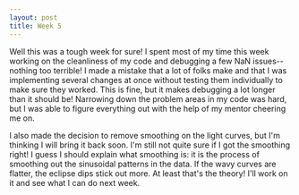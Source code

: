 ```yaml
---
layout: post
title: Week 5
---
```


Well this was a tough week for sure! I spent most of my time this week working on the cleanliness of my code and debugging a few NaN issues--nothing too terrible! I made a mistake that a lot of folks make and that I was implementing several changes at once without testing them individually to make sure they worked. This is fine, but it makes debugging a lot longer than it should be! Narrowing down the problem areas in my code was hard, but I was able to figure everything out with the help of my mentor cheering me on.

I also made the decision to remove smoothing on the light curves, but I'm thinking I will bring it back soon. I'm still not quite sure if I got the smoothing right! I guess I should explain what smoothing is: it is the process of smoothing out the sinusoidal patterns in the data. If the wavy curves are flatter, the eclipse dips stick out more. At least that's the theory! I'll work on it and see what I can do next week.
